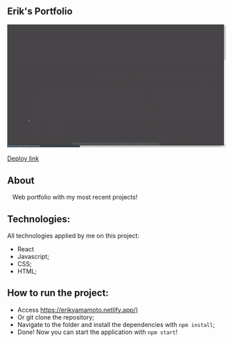 ## Erik's Portfolio
![portfolio-gif](portfolio-erik.gif)

[Deploy link](https://erikyamamoto.netlify.app/)

## About
&nbsp;&nbsp; Web portfolio with my most recent projects!

## Technologies:
All technologies applied by me on this project:
- React
- Javascript;
- CSS;
- HTML;

## How to run the project:
- Access [https://erikyamamoto.netlify.app/)](https://erikyamamoto.netlify.app/)
- Or git clone the repository;
- Navigate to the folder and install the dependencies with `npm install`;
- Done! Now you can start the application with `npm start`!

